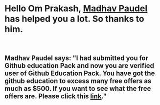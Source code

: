 
<h1>Hello Om Prakash, <a href="http://poudelmadhav.com.np">Madhav Paudel</a> has helped you a lot. So thanks to him.</h1><br />
<h2><b>Madhav Paudel</b> says: "I had submitted you for Github education Pack and now you are verified user of Github Education Pack. You have got the github education to excess many free offers as much as $500. If you want to see what the free offers are. Please click this <a href="https://education.github.com/pack">link</a>."</h2>
